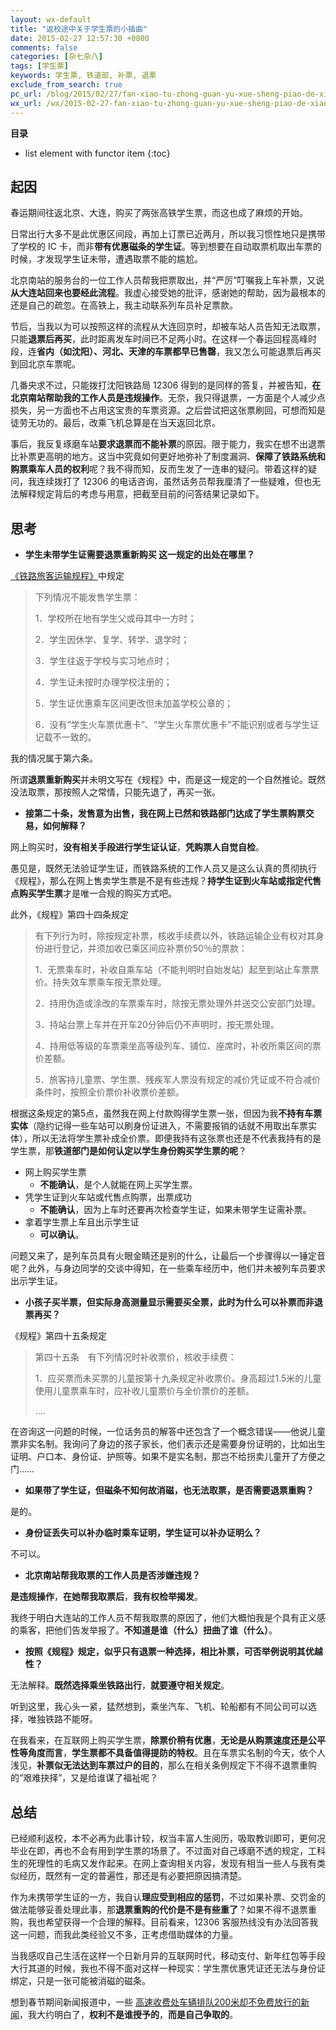 ```yaml
---
layout: wx-default
title: "返校途中关于学生票的小插曲"
date: 2015-02-27 12:57:30 +0800
comments: false
categories: [杂七杂八]
tags: [学生票]
keywords: 学生票, 铁道部, 补票, 退票
exclude_from_search: true
pc_url: /blog/2015/02/27/fan-xiao-tu-zhong-guan-yu-xue-sheng-piao-de-xiao-cha-qu/
wx_url: /wx/2015-02-27-fan-xiao-tu-zhong-guan-yu-xue-sheng-piao-de-xiao-cha-qu.html
---
```


__目录__

* list element with functor item
{:toc}

<!-- excerpt start -->

## 起因

春运期间往返北京、大连，购买了两张高铁学生票，而这也成了麻烦的开始。

日常出行大多不是此优惠区间段，再加上订票已近两月，所以我习惯性地只是携带了学校的 IC 卡，而非**带有优惠磁条的学生证**。等到想要在自动取票机取出车票的时候，才发现学生证未带，遭遇取票不能的尴尬。

北京南站的服务台的一位工作人员帮我把票取出，并“严厉”叮嘱我上车补票，又说**从大连站回来也要经此流程**。我虚心接受她的批评，感谢她的帮助，因为最根本的还是自己的疏忽。在高铁上，我主动联系列车员补足票款。

节后，当我以为可以按照这样的流程从大连回京时，却被车站人员告知无法取票，只能**退票后再买**，此时距离发车时间已不足两小时。在这样一个春运回程高峰时段，连**省内（如沈阳）、河北、天津的车票都早已售罄**，我又怎么可能退票后再买到回北京车票呢。

几番央求不过，只能拨打沈阳铁路局 12306 得到的是同样的答复，并被告知，**在北京南站帮助我的工作人员是违规操作**。无奈，我只得退票，一方面是个人减少点损失，另一方面也不占用这宝贵的车票资源。之后尝试把这张票刷回，可想而知是徒劳无功的。最后，改乘飞机总算是在当天返回北京。

事后，我反复琢磨车站**要求退票而不能补票**的原因。限于能力，我实在想不出退票比补票更高明的地方。这当中究竟如何更好地弥补了制度漏洞、**保障了铁路系统和购票乘车人员的权利**呢？我不得而知，反而生发了一连串的疑问。带着这样的疑问，我连续拨打了 12306 的电话咨询，虽然话务员帮我厘清了一些疑难，但也无法解释规定背后的考虑与用意，把截至目前的问答结果记录如下。

<!-- excerpt end -->

## 思考

- **学生未带学生证需要退票重新购买 这一规定的出处在哪里？**

[《铁路旅客运输规程》](http://www.12306.cn/mormhweb/kygfwj/flgz/201001/t20100123_1208.html)中规定

> 下列情况不能发售学生票：
> 
> 1．学校所在地有学生父或母其中一方时；
> 
> 2．学生因休学、复学、转学、退学时；
> 
> 3．学生往返于学校与实习地点时；
> 
> 4．学生证未按时办理学校注册的；
> 
> 5．学生证优惠乘车区间更改但未加盖学校公章的；
> 
> 6．没有“学生火车票优惠卡”、“学生火车票优惠卡”不能识别或者与学生证记载不一致的。

我的情况属于第六条。

所谓**退票重新购买**并未明文写在《规程》中，而是这一规定的一个自然推论。既然没法取票，那按照人之常情，只能先退了，再买一张。

- **接第二十条，发售意为出售，我在网上已然和铁路部门达成了学生票购票交易，如何解释？**

网上购买时，**没有相关手段进行学生证认证**，**凭购票人自觉自检**。

愚见是，既然无法验证学生证，而铁路系统的工作人员又是这么认真的贯彻执行《规程》，那么在网上售卖学生票是不是有些违规？**持学生证到火车站或指定代售点购买学生票**才是唯一合规的购买方式吧。

此外，《规程》第四十四条规定

> 有下列行为时，除按规定补票，核收手续费以外，铁路运输企业有权对其身份进行登记，并须加收已乘区间应补票价50％的票款：
>
> 1．无票乘车时，补收自乘车站（不能判明时自始发站）起至到站止车票票价。持失效车票乘车按无票处理。
>
> 2．持用伪造或涂改的车票乘车时，除按无票处理外并送交公安部门处理。
>
> 3．持站台票上车并在开车20分钟后仍不声明时，按无票处理。
>
> 4．持用低等级的车票乘坐高等级列车、铺位、座席时，补收所乘区间的票价差额。
>
> 5．旅客持儿童票、学生票、残疾军人票没有规定的减价凭证或不符合减价条件时，按照全价票价补收票价差额。

根据这条规定的第5点，虽然我在网上付款购得学生票一张，但因为我**不持有车票实体**（隐约记得一些车站可以刷身份证进入，不需要报销的话就不用取出车票实体），所以无法将学生票补成全价票。即便我持有这张票也还是不代表我持有的是学生票，那**铁道部门是如何认定以学生身份购买学生票的呢**？

- 网上购买学生票
	- **不能确认**，是个人就能在网上买学生票。
- 凭学生证到火车站或代售点购票，出票成功
	- **不能确认**，因为上车时还要再次检查学生证，如果未带学生证需补票。
- 拿着学生票上车且出示学生证
	- **可以确认**。

问题又来了，是列车员具有火眼金睛还是别的什么，让最后一个步骤得以一锤定音呢？此外，与身边同学的交谈中得知，在一些乘车经历中，他们并未被列车员要求出示学生证。

- **小孩子买半票，但实际身高测量显示需要买全票，此时为什么可以补票而非退票再买？**

《规程》第四十五条规定

> 第四十五条　有下列情况时补收票价，核收手续费：
> 
> 1．应买票而未买票的儿童按第十九条规定补收票价。身高超过1.5米的儿童使用儿童票乘车时，应补收儿童票价与全价票价的差额。
>
> ....

在咨询这一问题的时候，一位话务员的解答中还包含了一个概念错误——他说儿童票非实名制。我询问了身边的孩子家长，他们表示还是需要身份证明的，比如出生证明、户口本、身份证、护照等。如果不是实名制，那岂不给拐卖儿童开了方便之门……

- **如果带了学生证，但磁条不知何故消磁，也无法取票，是否需要退票重购？**

是的。

- **身份证丢失可以补办临时乘车证明，学生证可以补办证明么？**

不可以。

- **北京南站帮我取票的工作人员是否涉嫌违规？**

**是违规操作**，**在她帮我取票后**，**我有权检举揭发**。

我终于明白大连站的工作人员不帮我取票的原因了，他们大概怕我是个具有正义感的乘客，把他们告发举报了。**不知道是谁（什么）扭曲了谁（什么）**。

- **按照《规程》规定，似乎只有退票一种选择，相比补票，可否举例说明其优越性？**

无法解释。**既然选择乘坐铁路出行**，**就要遵守相关规定**。

听到这里，我心头一紧，猛然想到，乘坐汽车、飞机、轮船都有不同公司可以选择，唯独铁路不能呀。

在我看来，在互联网上购买学生票，**除票价稍有优惠**，**无论是从购票速度还是公平性等角度而言**，**学生票都不具备值得提防的特权**。且在车票实名制的今天，依个人浅见，**补票似无法达到车票过户的目的**，那么在相关条例规定下不得不退票重购的“艰难抉择”，又是给谁谋了福祉呢？

## 总结

已经顺利返校，本不必再为此事计较，权当丰富人生阅历，吸取教训即可，更何况毕业在即，再也不会有用到学生票的场景了。不过面对自己琢磨不透的规定，工科生的死理性的毛病又发作起来。在网上查询相关内容，发现有相当一些人与我有类似经历，既然有一定的普遍性，那还是有必要把原因搞清楚。

作为未携带学生证的一方，我自认**理应受到相应的惩罚**，不过如果补票、交罚金的做法能够妥善处理此事，那**退票重购的代价是不是有些重了**？如果不得不退票重购，我也希望获得一个合理的解释。目前看来，12306 客服热线没有办法回答我这一问题，而我此类经验又不多，正考虑借助媒体的力量。

当我感叹自己生活在这样一个日新月异的互联网时代，移动支付、新年红包等手段大行其道的时候，我也不得不面对这样一种现实：学生票优惠凭证还无法与身份证绑定，只是一张可能被消磁的磁条。

想到春节期间新闻报道中，一些 [高速收费处车辆排队200米却不免费放行的新闻](http://news.sina.com.cn/o/2015-02-15/031931522395.shtml)，我大约明白了，**权利不是谁授予的**，**而是自己争取的**。